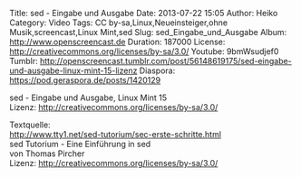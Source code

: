 Title: sed - Eingabe und Ausgabe
Date: 2013-07-22 15:05
Author: Heiko
Category: Video
Tags: CC by-sa,Linux,Neueinsteiger,ohne Musik,screencast,Linux Mint,sed
Slug: sed_Eingabe_und_Ausgabe
Album: http://www.openscreencast.de
Duration: 187000
License: http://creativecommons.org/licenses/by-sa/3.0/
Youtube: 9bmWsudjef0
Tumblr: http://openscreencast.tumblr.com/post/56148619175/sed-eingabe-und-ausgabe-linux-mint-15-lizenz
Diaspora: https://pod.geraspora.de/posts/1420129

sed - Eingabe und Ausgabe, Linux Mint 15  
Lizenz: <http://creativecommons.org/licenses/by-sa/3.0/>  
  
Textquelle:  
<http://www.tty1.net/sed-tutorium/sec-erste-schritte.html>  
sed Tutorium - Eine Einführung in sed  
von Thomas Pircher  
Lizenz: <http://creativecommons.org/licenses/by-sa/3.0/>


